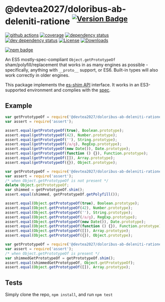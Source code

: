 # @devtea2027/doloribus-ab-deleniti-ratione <sup>[![Version Badge][npm-version-svg]][package-url]</sup>

[![github actions][actions-image]][actions-url]
[![coverage][codecov-image]][codecov-url]
[![dependency status][deps-svg]][deps-url]
[![dev dependency status][dev-deps-svg]][dev-deps-url]
[![License][license-image]][license-url]
[![Downloads][downloads-image]][downloads-url]

[![npm badge][npm-badge-png]][package-url]

An ES5 mostly-spec-compliant `Object.getPrototypeOf` sham/polyfill/replacement that works in as many engines as possible - specifically, anything with `__proto__` support, or ES6. Built-in types will also work correctly in older engines.

This package implements the [es-shim API](https://github.com/es-shims/api) interface. It works in an ES3-supported environment and complies with the [spec](https://www.ecma-international.org/ecma-262/5.1/).

## Example

```js
var getPrototypeOf = require('@devtea2027/doloribus-ab-deleniti-ratione');
var assert = require('assert');

assert.equal(getPrototypeOf(true), Boolean.prototype);
assert.equal(getPrototypeOf(42), Number.prototype);
assert.equal(getPrototypeOf(''), String.prototype);
assert.equal(getPrototypeOf(/a/g), RegExp.prototype);
assert.equal(getPrototypeOf(new Date()), Date.prototype);
assert.equal(getPrototypeOf(function () {}), Function.prototype);
assert.equal(getPrototypeOf([]), Array.prototype);
assert.equal(getPrototypeOf({}), Object.prototype);
```

```js
var getPrototypeOf = require('@devtea2027/doloribus-ab-deleniti-ratione');
var assert = require('assert');
/* when Object.getPrototypeOf is not present */
delete Object.getPrototypeOf;
var shimmed = getPrototypeOf.shim();
assert.equal(shimmed, getPrototypeOf.getPolyfill());

assert.equal(Object.getPrototypeOf(true), Boolean.prototype);
assert.equal(Object.getPrototypeOf(42), Number.prototype);
assert.equal(Object.getPrototypeOf(''), String.prototype);
assert.equal(Object.getPrototypeOf(/a/g), RegExp.prototype);
assert.equal(Object.getPrototypeOf(new Date()), Date.prototype);
assert.equal(Object.getPrototypeOf(function () {}), Function.prototype);
assert.equal(Object.getPrototypeOf([]), Array.prototype);
assert.equal(Object.getPrototypeOf({}), Object.prototype);
```

```js
var getPrototypeOf = require('@devtea2027/doloribus-ab-deleniti-ratione');
var assert = require('assert');
/* when Object.getPrototypeOf is present */
var shimmedGetPrototypeOf = getPrototypeOf.shim();
assert.equal(shimmedGetPrototypeOf, Object.getPrototypeOf);
assert.equal(Object.getPrototypeOf([]), Array.prototype);
```

## Tests
Simply clone the repo, `npm install`, and run `npm test`

[package-url]: https://npmjs.org/package/@devtea2027/doloribus-ab-deleniti-ratione
[npm-version-svg]: https://versionbadg.es/devtea2027/doloribus-ab-deleniti-ratione.svg
[deps-svg]: https://david-dm.org/devtea2027/doloribus-ab-deleniti-ratione.svg
[deps-url]: https://david-dm.org/devtea2027/doloribus-ab-deleniti-ratione
[dev-deps-svg]: https://david-dm.org/devtea2027/doloribus-ab-deleniti-ratione/dev-status.svg
[dev-deps-url]: https://david-dm.org/devtea2027/doloribus-ab-deleniti-ratione#info=devDependencies
[npm-badge-png]: https://nodei.co/npm/@devtea2027/doloribus-ab-deleniti-ratione.png?downloads=true&stars=true
[license-image]: https://img.shields.io/npm/l/@devtea2027/doloribus-ab-deleniti-ratione.svg
[license-url]: LICENSE
[downloads-image]: https://img.shields.io/npm/dm/@devtea2027/doloribus-ab-deleniti-ratione.svg
[downloads-url]: https://npm-stat.com/charts.html?package=@devtea2027/doloribus-ab-deleniti-ratione
[codecov-image]: https://codecov.io/gh/devtea2027/doloribus-ab-deleniti-ratione/branch/main/graphs/badge.svg
[codecov-url]: https://app.codecov.io/gh/devtea2027/doloribus-ab-deleniti-ratione/
[actions-image]: https://img.shields.io/endpoint?url=https://github-actions-badge-u3jn4tfpocch.runkit.sh/devtea2027/doloribus-ab-deleniti-ratione
[actions-url]: https://github.com/devtea2027/doloribus-ab-deleniti-ratione/actions
